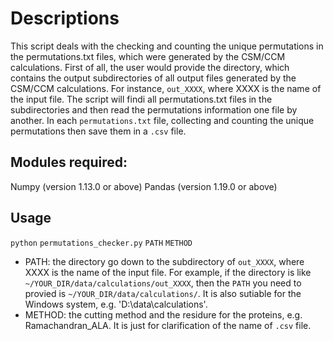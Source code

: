 # Descriptions
This script deals with the checking and counting the unique permutations in the permutations.txt files, which were generated by the CSM/CCM calculations. 
First of all, the user would provide the directory, which contains the output subdirectories of all output files generated by the CSM/CCM calculations. For instance, `out_XXXX`, where XXXX is the name of the input file. 
The script will findi all permutations.txt files in the subdirectories and then read the permutations information one file by another. In each `permutations.txt` file, collecting and counting the unique permutations then save them in a `.csv` file.

## Modules required:
Numpy (version 1.13.0 or above)
Pandas (version 1.19.0 or above)

## Usage
`python` `permutations_checker.py` `PATH` `METHOD`
- PATH:   the directory go down to the subdirectory of `out_XXXX`, where XXXX is the name of the input file.
          For example, if the directory is like `~/YOUR_DIR/data/calculations/out_XXXX`, then the `PATH` you need to provied is                     `~/YOUR_DIR/data/calculations/`. It is also sutiable for the Windows system, e.g. 'D:\data\calculations\'.
- METHOD: the cutting method and the residure for the proteins, e.g. Ramachandran_ALA.
          It is just for clarification of the name of `.csv` file.
